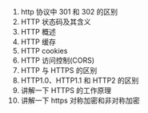 1. http 协议中 301 和 302 的区别
2. HTTP 状态码及其含义
3. HTTP 概述
4. HTTP 缓存
5. HTTP cookies
6. HTTP 访问控制(CORS)
7. HTTP 与 HTTPS 的区别
8. HTTP1.0、HTTP1.1 和 HTTP2 的区别
9. 讲解一下 HTTPS 的工作原理
10. 讲解一下 https 对称加密和非对称加密
